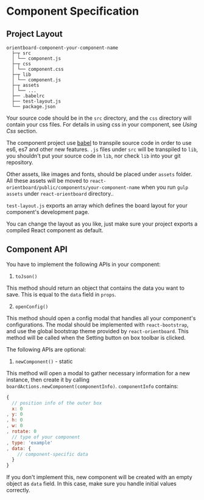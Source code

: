 # Component Specification

## Project Layout

```
orientboard-component-your-component-name
  ├─┬ src
  │ └── component.js
  ├─┬ css
  │ └── component.css
  ├─┬ lib
  │ └── component.js
  ├─┬ assets
  │ └── ...
  ├── .babelrc
  ├── test-layout.js
  └── package.json
```

Your source code should be in the `src` directory, and the `css` directory will contain your css files. For details in using css in your component, see *Using Css* section.

The component project use [babel](https://babeljs.io) to transpile source code in order to use es6, es7 and other new features. `.js` files under `src` will be transpiled to `lib`, you shouldn't put your source code in `lib`, nor check `lib` into your git repository.

Other assets, like images and fonts, should be placed under `assets` folder. All these assets will be moved to `react-orientboard/public/components/your-component-name` when you run `gulp assets` under `react-orientboard` directory..

`test-layout.js` exports an array which defines the board layout for your component's development page.

You can change the layout as you like, just make sure your project exports a compiled React component as default.

## Component API

You have to implement the following APIs in your component:

1. `toJson()`

  This method should return an object that contains the data you want to save. This is equal to the `data` field in `props`.

2. `openConfig()`

  This method should open a config modal that handles all your component's configurations. The modal should be implemented with `react-bootstrap`, and use the global bootstrap theme provided by `react-orientboard`. This method will be called when the Setting button on box toolbar is clicked.

The following APIs are optional:

1. `newComponent()` - static

  This method will open a modal to gather necessary information for a new instance, then create it by calling `boardActions.newComponent(componentInfo)`. `componentInfo` contains:

  ```js
  {
    // position info of the outer box
    x: 0
  , y: 0
  , h: 0
  , w: 0
  , rotate: 0
    // type of your component
  , type: 'example'
  , data: {
      // component-specific data
    }
  }
  ```

  If you don't implement this, new component will be created with an empty object as `data` field. In this case, make sure you handle initial values correctly.
